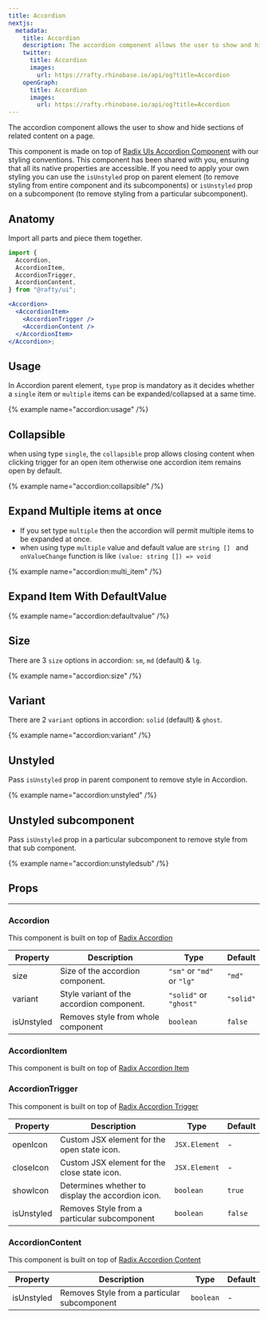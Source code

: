 ```yaml
---
title: Accordion
nextjs:
  metadata:
    title: Accordion
    description: The accordion component allows the user to show and hide sections of related content on a page.
    twitter:
      title: Accordion
      images:
        url: https://rafty.rhinobase.io/api/og?title=Accordion
    openGraph:
      title: Accordion
      images:
        url: https://rafty.rhinobase.io/api/og?title=Accordion
---
```


The accordion component allows the user to show and hide sections of related content on a page.

This component is made on top of [Radix UIs Accordion Component](https://www.radix-ui.com/primitives/docs/components/accordion) with our styling conventions. This component has been shared with you, ensuring that all its native properties are accessible. If you need to apply your own styling you can use the `isUnstyled` prop on parent element (to remove styling from entire component and its subcomponents) or `isUnstyled` prop on a subcomponent (to remove styling from a particular subcomponent).

## Anatomy

Import all parts and piece them together.

```jsx
import {
  Accordion,
  AccordionItem,
  AccordionTrigger,
  AccordionContent,
} from "@rafty/ui";

<Accordion>
  <AccordionItem>
    <AccordionTrigger />
    <AccordionContent />
  </AccordionItem>
</Accordion>;
```

## Usage

In Accordion parent element, `type` prop is mandatory as it decides whether a `single` item or `multiple` items can be expanded/collapsed at a same time.

{% example name="accordion:usage" /%}

## Collapsible

when using type `single`, the `collapsible` prop allows closing content when clicking trigger for an open item otherwise one accordion item remains open by default.

{% example name="accordion:collapsible" /%}

## Expand Multiple items at once

- If you set type `multiple` then the accordion will permit multiple items to be expanded at once.
- when using type `multiple` value and default value are `string [] ` and `onValueChange` function is like `(value: string []) => void`

{% example name="accordion:multi_item" /%}

## Expand Item With DefaultValue

{% example name="accordion:defaultvalue" /%}

## Size

There are 3 `size` options in accordion: `sm`, `md` (default) & `lg`.

{% example name="accordion:size" /%}

## Variant

There are 2 `variant` options in accordion: `solid` (default) & `ghost`.

{% example name="accordion:variant" /%}

## Unstyled

Pass `isUnstyled` prop in parent component to remove style in Accordion.

{% example name="accordion:unstyled" /%}

## Unstyled subcomponent

Pass `isUnstyled` prop in a particular subcomponent to remove style from that sub component.

{% example name="accordion:unstyledsub" /%}

## Props

---

### Accordion

This component is built on top of [Radix Accordion](https://www.radix-ui.com/primitives/docs/components/accordion#root)

| Property   | Description                               | Type                       | Default   |
| ---------- | ----------------------------------------- | -------------------------- | --------- |
| size       | Size of the accordion component.          | `"sm"` or `"md"` or `"lg"` | `"md"`    |
| variant    | Style variant of the accordion component. | `"solid"` or `"ghost"`     | `"solid"` |
| isUnstyled | Removes style from whole component        | `boolean`                  | `false`   |

### AccordionItem

This component is built on top of [Radix Accordion Item](https://www.radix-ui.com/primitives/docs/components/accordion#item)

### AccordionTrigger

This component is built on top of [Radix Accordion Trigger](https://www.radix-ui.com/primitives/docs/components/accordion#trigger)

| Property   | Description                                       | Type          | Default |
| ---------- | ------------------------------------------------- | ------------- | ------- |
| openIcon   | Custom JSX element for the open state icon.       | `JSX.Element` | -       |
| closeIcon  | Custom JSX element for the close state icon.      | `JSX.Element` | -       |
| showIcon   | Determines whether to display the accordion icon. | `boolean`     | `true`  |
| isUnstyled | Removes Style from a particular subcomponent      | `boolean`     | `false` |

### AccordionContent

This component is built on top of [Radix Accordion Content](https://www.radix-ui.com/primitives/docs/components/accordion#content)

| Property   | Description                                  | Type      | Default |
| ---------- | -------------------------------------------- | --------- | ------- |
| isUnstyled | Removes Style from a particular subcomponent | `boolean` | -       |
